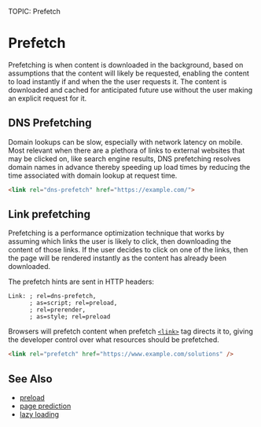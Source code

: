 TOPIC: Prefetch

# Prefetch

Prefetching is when content is downloaded in the background, based on assumptions that
the content will likely be requested, enabling the content to load instantly if and when
the the user requests it. The content is downloaded and cached for anticipated future
use without the user making an explicit request for it.

## DNS Prefetching

Domain lookups can be slow, especially with network latency on mobile. Most relevant
when there are a plethora of links to external websites that may be clicked on, like
search engine results, DNS prefetching resolves domain names in advance thereby speeding
up load times by reducing the time  associated with domain lookup at request time.

```html
<link rel="dns-prefetch" href="https://example.com/">
```

## Link prefetching

Prefetching  is a performance optimization technique that works by assuming which links
the user is likely to click, then downloading the content of those links. If the user
decides to click on one of the links, then the page will be rendered instantly as the
content has already been downloaded.

The prefetch hints are sent in HTTP headers:

```http
Link: ; rel=dns-prefetch,
      ; as=script; rel=preload,
      ; rel=prerender,
      ; as=style; rel=preload
```

Browsers will prefetch content when prefetch [`<link>`](url) tag directs it to, giving
the developer control over what resources should be prefetched.

```html
<link rel="prefetch" href="https://www.example.com/solutions" />
```

## See Also

- [preload](https://wiki.developer.mozilla.org/en-US/docs/Web/HTML/Preloading_content)
- [page prediction](https://wiki.developer.mozilla.org/en-US/docs/Glossary/Page_prediction)
- [lazy loading](https://wiki.developer.mozilla.org/en-US/docs/Learn/Performance/Lazy_loading)
